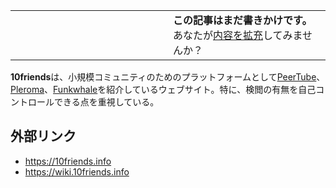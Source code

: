 <div>

<table>
<colgroup>
<col style="width: 50%" />
<col style="width: 50%" />
</colgroup>
<tbody>
<tr class="odd">
<td></td>
<td><strong>この記事はまだ書きかけです。</strong>
<div>
あなたが<a href="https://ja.mstdn.wiki/10friends&amp;action=edit" rel="nofollow">内容を拡充</a>してみませんか？
</div></td>
</tr>
</tbody>
</table>

**10friends**は、小規模コミュニティのためのプラットフォームとして[PeerTube](/PeerTube "PeerTube")、[Pleroma](/Pleroma "Pleroma")、[Funkwhale](/Funkwhale "Funkwhale (存在しないページ)")を紹介しているウェブサイト。特に、検閲の有無を自己コントロールできる点を重視している。

## 外部リンク

-   <a href="https://10friends.info" rel="nofollow">https://10friends.info</a>
-   <a href="https://wiki.10friends.info" rel="nofollow">https://wiki.10friends.info</a>

</div>
